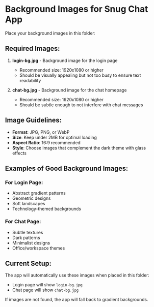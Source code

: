 # Background Images for Snug Chat App

Place your background images in this folder:

## Required Images:

1. **login-bg.jpg** - Background image for the login page
   - Recommended size: 1920x1080 or higher
   - Should be visually appealing but not too busy to ensure text readability

2. **chat-bg.jpg** - Background image for the chat homepage
   - Recommended size: 1920x1080 or higher
   - Should be subtle enough to not interfere with chat messages

## Image Guidelines:

- **Format**: JPG, PNG, or WebP
- **Size**: Keep under 2MB for optimal loading
- **Aspect Ratio**: 16:9 recommended
- **Style**: Choose images that complement the dark theme with glass effects

## Examples of Good Background Images:

### For Login Page:
- Abstract gradient patterns
- Geometric designs
- Soft landscapes
- Technology-themed backgrounds

### For Chat Page:
- Subtle textures
- Dark patterns
- Minimalist designs
- Office/workspace themes

## Current Setup:

The app will automatically use these images when placed in this folder:
- Login page will show `login-bg.jpg`
- Chat page will show `chat-bg.jpg`

If images are not found, the app will fall back to gradient backgrounds.
